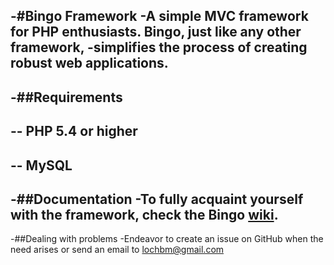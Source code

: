 -#Bingo Framework
 -A simple MVC framework for PHP enthusiasts. Bingo, just like any other framework,
 -simplifies the process of creating robust web applications.
 -
 -##Requirements
 -
 -- PHP 5.4 or higher
 -
 -- MySQL 
 -
 -##Documentation
 -To fully acquaint yourself with the framework, check the Bingo [wiki](https://github.com/ace411/Bingo-Framework/wiki).
 -
 -##Dealing with problems
 -Endeavor to create an issue on GitHub when the need arises or send an email to lochbm@gmail.com
 
